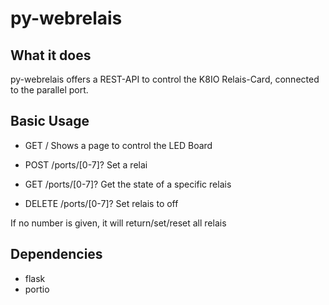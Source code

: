 # py-webrelais

## What it does

py-webrelais offers a REST-API to control the K8IO Relais-Card, connected to the
parallel port.

## Basic Usage

* GET / Shows a page to control the LED Board

* POST /ports/[0-7]? Set a relai
* GET /ports/[0-7]? Get the state of a specific relais
* DELETE /ports/[0-7]? Set relais to off

If no number is given, it will return/set/reset all relais


## Dependencies

* flask
* portio
